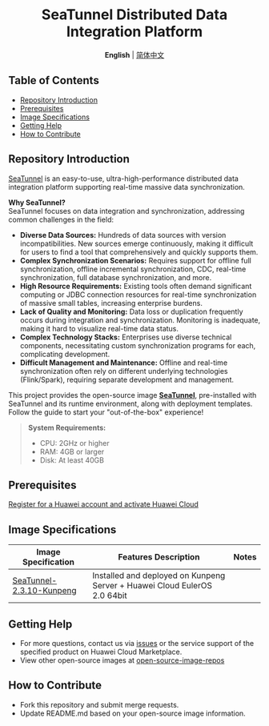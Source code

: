 <p align="center">
  <h1 align="center">SeaTunnel Distributed Data Integration Platform</h1>
  <p align="center">
    <strong>English</strong> | <a href="README_ZH.md">简体中文</a>
  </p>

## Table of Contents

- [Repository Introduction](#repository-introduction)
- [Prerequisites](#prerequisites)
- [Image Specifications](#image-specifications)
- [Getting Help](#getting-help)
- [How to Contribute](#how-to-contribute)

## Repository Introduction
[SeaTunnel](https://github.com/apache/seatunnel) is an easy-to-use, ultra-high-performance distributed data integration platform supporting real-time massive data synchronization.

**Why SeaTunnel?**  
SeaTunnel focuses on data integration and synchronization, addressing common challenges in the field:
- **Diverse Data Sources:** Hundreds of data sources with version incompatibilities. New sources emerge continuously, making it difficult for users to find a tool that comprehensively and quickly supports them.
- **Complex Synchronization Scenarios:** Requires support for offline full synchronization, offline incremental synchronization, CDC, real-time synchronization, full database synchronization, and more.
- **High Resource Requirements:** Existing tools often demand significant computing or JDBC connection resources for real-time synchronization of massive small tables, increasing enterprise burdens.
- **Lack of Quality and Monitoring:** Data loss or duplication frequently occurs during integration and synchronization. Monitoring is inadequate, making it hard to visualize real-time data status.
- **Complex Technology Stacks:** Enterprises use diverse technical components, necessitating custom synchronization programs for each, complicating development.
- **Difficult Management and Maintenance:** Offline and real-time synchronization often rely on different underlying technologies (Flink/Spark), requiring separate development and management.

This project provides the open-source image [**SeaTunnel**](https://marketplace.huaweicloud.com/hidden/contents/964ecab4-703f-40bd-b062-7961d3b866a1#productid=OFFI1148938068398186496), pre-installed with SeaTunnel and its runtime environment, along with deployment templates. Follow the guide to start your "out-of-the-box" experience!

> **System Requirements:**
> - CPU: 2GHz or higher
> - RAM: 4GB or larger
> - Disk: At least 40GB

## Prerequisites
[Register for a Huawei account and activate Huawei Cloud](https://support.huaweicloud.com/usermanual-account/account_id_001.html)

## Image Specifications

| Image Specification                  | Features Description                                        | Notes |
|-------------------------------------|------------------------------------------------------------|-------|
| [SeaTunnel-2.3.10-Kunpeng](https://github.com/HuaweiCloudDeveloper/seatunnel-image/tree/SeaTunnel-2.3.10-Kunpeng) | Installed and deployed on Kunpeng Server + Huawei Cloud EulerOS 2.0 64bit |       |

## Getting Help
- For more questions, contact us via [issues](https://github.com/HuaweiCloudDeveloper/seatunnel-image/issues) or the service support of the specified product on Huawei Cloud Marketplace.
- View other open-source images at [open-source-image-repos](https://github.com/HuaweiCloudDeveloper/open-source-image-repos)

## How to Contribute
- Fork this repository and submit merge requests.
- Update README.md based on your open-source image information.
